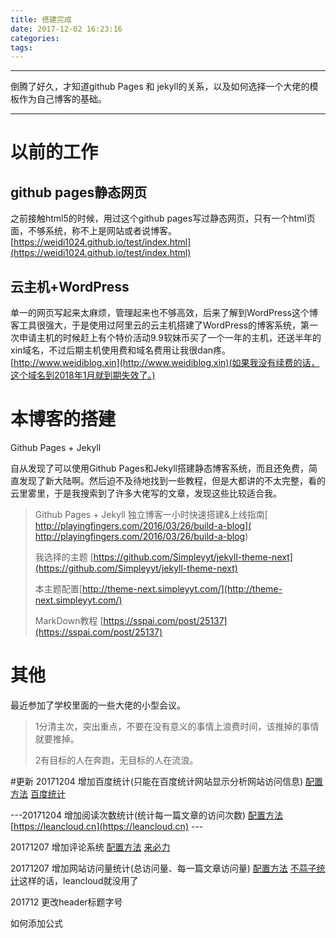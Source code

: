 ```yaml
---
title: 搭建完成
date: 2017-12-02 16:23:16
categories:
tags:
---
```


---
倒腾了好久，才知道github Pages 和 jekyll的关系，以及如何选择一个大佬的模板作为自己博客的基础。

---

# 以前的工作
## github pages静态网页
之前接触html5的时候，用过这个github pages写过静态网页，只有一个html页面，不够系统，称不上是网站或者说博客。[https://weidi1024.github.io/test/index.html](https://weidi1024.github.io/test/index.html)
## 云主机+WordPress
单一的网页写起来太麻烦，管理起来也不够高效，后来了解到WordPress这个博客工具很强大，于是使用过阿里云的云主机搭建了WordPress的博客系统，第一次申请主机的时候赶上有个特价活动9.9软妹币买了一个一年的主机，还送半年的xin域名，不过后期主机使用费和域名费用让我很dan疼。[http://www.weidiblog.xin](http://www.weidiblog.xin)(如果我没有续费的话，这个域名到2018年1月就到期失效了。)

# 本博客的搭建
 Github Pages + Jekyll
 
自从发现了可以使用Github Pages和Jekyll搭建静态博客系统，而且还免费，简直发现了新大陆啊。然后迫不及待地找到一些教程，但是大都讲的不太完整，看的云里雾里，于是我搜索到了许多大佬写的文章，发现这些比较适合我。

>Github Pages + Jekyll 独立博客一小时快速搭建&上线指南[ http://playingfingers.com/2016/03/26/build-a-blog]( http://playingfingers.com/2016/03/26/build-a-blog)
>
>我选择的主题 [https://github.com/Simpleyyt/jekyll-theme-next](https://github.com/Simpleyyt/jekyll-theme-next)
>
>本主题配置[http://theme-next.simpleyyt.com/](http://theme-next.simpleyyt.com/)
>
>MarkDown教程 [https://sspai.com/post/25137](https://sspai.com/post/25137)

# 其他
最近参加了学校里面的一些大佬的小型会议。
>1分清主次，突出重点，不要在没有意义的事情上浪费时间，该推掉的事情就要推掉。
>
>2有目标的人在奔跑，无目标的人在流浪。


#更新
20171204 增加百度统计(只能在百度统计网站显示分析网站访问信息) [配置方法](http://theme-next.simpleyyt.com/third-party-services.html#analytics-baidu)  [百度统计](https://tongji.baidu.com) 

---20171204 增加阅读次数统计(统计每一篇文章的访问次数) [配置方法](http://theme-next.simpleyyt.com/third-party-services.html#leanclound-page-views)  [https://leancloud.cn](https://leancloud.cn) ---


20171207 增加评论系统 [配置方法](http://theme-next.simpleyyt.com/third-party-services.html#livere)  [来必力](https://livere.com/) 

20171207 增加网站访问量统计(总访问量、每一篇文章访问量) [配置方法](http://theme-next.simpleyyt.com/third-party-services.html#analytics-busuanzi) [不蒜子统计](http://busuanzi.ibruce.info/)这样的话，leancloud就没用了

201712  更改header标题字号


如何添加公式